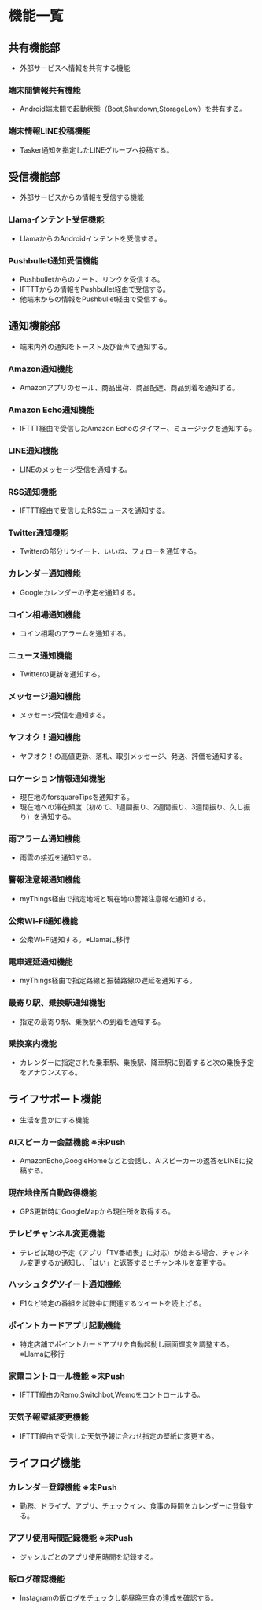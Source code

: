 # 機能一覧  
## 共有機能部
- 外部サービスへ情報を共有する機能
### 端末間情報共有機能
- Android端末間で起動状態（Boot,Shutdown,StorageLow）を共有する。
### 端末情報LINE投稿機能
- Tasker通知を指定したLINEグループへ投稿する。
## 受信機能部
- 外部サービスからの情報を受信する機能
### Llamaインテント受信機能
- LlamaからのAndroidインテントを受信する。
### Pushbullet通知受信機能
- Pushbulletからのノート、リンクを受信する。
- IFTTTからの情報をPushbullet経由で受信する。
- 他端末からの情報をPushbullet経由で受信する。
## 通知機能部
- 端末内外の通知をトースト及び音声で通知する。
### Amazon通知機能
- Amazonアプリのセール、商品出荷、商品配達、商品到着を通知する。
### Amazon Echo通知機能
- IFTTT経由で受信したAmazon Echoのタイマー、ミュージックを通知する。
### LINE通知機能
- LINEのメッセージ受信を通知する。
### RSS通知機能
- IFTTT経由で受信したRSSニュースを通知する。
### Twitter通知機能
- Twitterの部分リツイート、いいね、フォローを通知する。
### カレンダー通知機能
- Googleカレンダーの予定を通知する。
### コイン相場通知機能
- コイン相場のアラームを通知する。
### ニュース通知機能
- Twitterの更新を通知する。
### メッセージ通知機能
- メッセージ受信を通知する。
### ヤフオク！通知機能
- ヤフオク！の高値更新、落札、取引メッセージ、発送、評価を通知する。
### ロケーション情報通知機能
- 現在地のforsquareTipsを通知する。
- 現在地への滞在頻度（初めて、1週間振り、2週間振り、3週間振り、久し振り）を通知する。
### 雨アラーム通知機能
- 雨雲の接近を通知する。
### 警報注意報通知機能
- myThings経由で指定地域と現在地の警報注意報を通知する。
### 公衆Wi-Fi通知機能
- 公衆Wi-Fi通知する。※Llamaに移行
### 電車遅延通知機能
- myThings経由で指定路線と振替路線の遅延を通知する。
### 最寄り駅、乗換駅通知機能
- 指定の最寄り駅、乗換駅への到着を通知する。
### 乗換案内機能
- カレンダーに指定された乗車駅、乗換駅、降車駅に到着すると次の乗換予定をアナウンスする。
## ライフサポート機能
- 生活を豊かにする機能
### AIスピーカー会話機能 ※未Push
- AmazonEcho,GoogleHomeなどと会話し、AIスピーカーの返答をLINEに投稿する。
### 現在地住所自動取得機能
- GPS更新時にGoogleMapから現住所を取得する。
### テレビチャンネル変更機能
- テレビ試聴の予定（アプリ「TV番組表」に対応）が始まる場合、チャンネル変更するか通知し、「はい」と返答するとチャンネルを変更する。
### ハッシュタグツイート通知機能
- F1など特定の番組を試聴中に関連するツイートを読上げる。
### ポイントカードアプリ起動機能
- 特定店舗でポイントカードアプリを自動起動し画面輝度を調整する。※Llamaに移行 
### 家電コントロール機能 ※未Push
- IFTTT経由のRemo,Switchbot,Wemoをコントロールする。
### 天気予報壁紙変更機能
- IFTTT経由で受信した天気予報に合わせ指定の壁紙に変更する。
## ライフログ機能
### カレンダー登録機能 ※未Push
- 勤務、ドライブ、アプリ、チェックイン、食事の時間をカレンダーに登録する。
### アプリ使用時間記録機能 ※未Push
- ジャンルごとのアプリ使用時間を記録する。
### 飯ログ確認機能
- Instagramの飯ログをチェックし朝昼晩三食の達成を確認する。